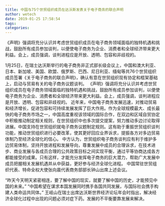 ```yaml
---
title: 中国与75个世贸组织成员在达沃斯发表关于电子商务的联合声明
author: wetech
date: 2019-01-25 17:58:54
tags: 
categories: 
---
```

《声明》强调将充分认识并考虑世贸组织成员在电子商务领域面临的独特机遇和挑战，鼓励所有成员参加谈判，以便使电子商务为企业、消费者和全球经济带来更大利益。会上，成员强调，谈判进程应是开放、透明、包容和非歧视的。
<!-- more -->
1月25日，在瑞士达沃斯举行的电子商务非正式部长级会议上，中国和澳大利亚、日本、新加坡、美国、欧盟、俄罗斯、巴西、尼日利亚、缅甸等共76个世贸组织成员签署《关于电子商务的联合声明》，确认有意在世贸组织现有协定和框架基础上，启动与贸易有关的电子商务议题谈判。
《声明》强调将充分认识并考虑世贸组织成员在电子商务领域面临的独特机遇和挑战，鼓励所有成员参加谈判，以便使电子商务为企业、消费者和全球经济带来更大利益。会上，成员强调，谈判进程应是开放、透明、包容和非歧视的。
近年来，中国电子商务发展迅速，对推动贸易和经济增长，促进包容和可持续发展发挥了巨大作用。作为全球规模最大、成长最快的电子商务市场之一，中国高度重视该领域的国际合作，在双边和区域自贸协定中积极推动制定相关规则，在世贸组织中也多次提交提案，努力推动多边讨论取得进展。中国支持在世贸组织就电子商务议题制定规则。这有助于重振世贸组织谈判功能，推动世贸组织进行必要改革，使其更好回应业界诉求，提振各方对多边贸易体制乃至经济全球化的信心。
中方认为，世贸组织电子商务谈判应有利于维护多边贸易体制，坚持开放进程和发展导向，尊重发展中成员的合理诉求，在技术进步、商业发展与各成员合理的公共政策目标之间实现平衡，通过平等协商达成各方都能接受的成果。只有这样，才能充分发挥电子商务的巨大潜力，帮助广大发展中成员把握相关发展机遇并从中获益，更好参与经济全球化进程。
中国常驻世贸组织代表、特命全权大使张向晨代表商务部部长钟山出席上述会议。
 
 
“昨天今天明天紧密相连，要了解中国的现实，就要了解中国的历史，才能预见中国的未来。”
“中国希望在谋求本国发展同时携手各国共同发展，与国际社会携手构建人类命运共同体。”
王岐山在瑞士出席达沃斯世界经济论坛年会时指出，解决经济全球化过程中出现的问题必须对症下药。发展的不平衡要靠发展来解决。
